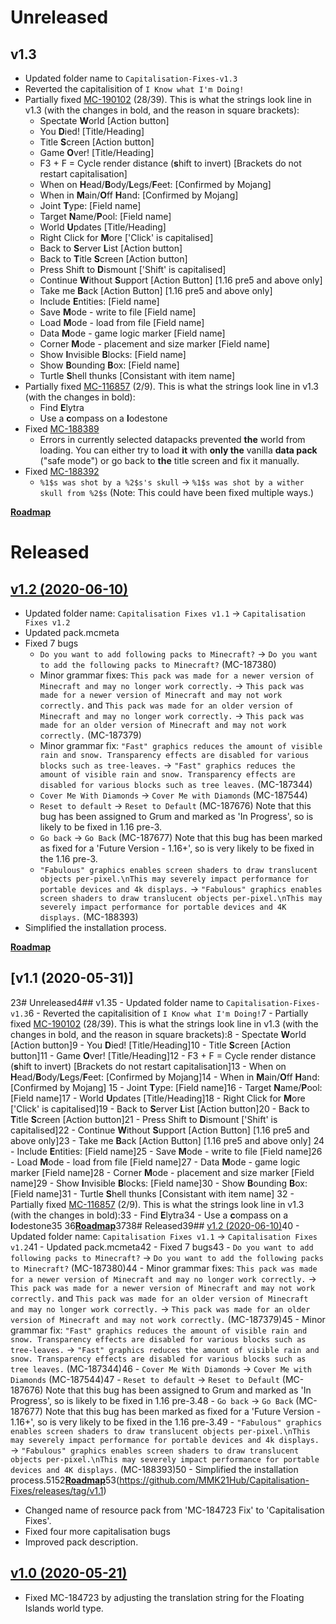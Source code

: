 

# Unreleased
## v1.3
 - Updated folder name to `Capitalisation-Fixes-v1.3`
 - Reverted the capitalisition of `I Know what I'm Doing!`
 - Partially fixed [MC-190102](https://bugs.mojang.com/browse/MC-190102) (28/39). This is what the strings look line in v1.3 (with the changes in bold, and the reason in square brackets):
   - Spectate **W**orld [Action button]
   - You **D**ied! [Title/Heading]
   - Title **S**creen [Action button]
   - Game **O**ver! [Title/Heading]
   - F3 + F = Cycle render distance (**s**hift to invert) [Brackets do not restart capitalisation]
   - When on **H**ead/**B**ody/**L**egs/**F**eet: [Confirmed by Mojang]
   - When in **M**ain/**O**ff **H**and: [Confirmed by Mojang] <!-- #10-11 -->
   - Joint **T**ype: [Field name]
   - Target **N**ame/**P**ool: [Field name]
   - World **U**pdates [Title/Heading]
   - Right Click for **M**ore ['Click' is capitalised]
   - Back to **S**erver **L**ist [Action button]
   - Back to **T**itle **S**creen [Action button]
   - Press Shift to **D**ismount ['Shift' is capitalised]
   - Continue **W**ithout **S**upport [Action Button] \[1.16 pre5 and above only]
   - Take me **B**ack [Action Button] \[1.16 pre5 and above only] <!-- #20 -->
   - Include **E**ntities: [Field name]
   - Save **M**ode - write to file [Field name]
   - Load **M**ode - load from file [Field name]
   - Data **M**ode - game logic marker [Field name]
   - Corner **M**ode - placement and size marker [Field name]
   - Show **I**nvisible **B**locks: [Field name]
   - Show **B**ounding **B**ox: [Field name]
   - Turtle **S**hell thunks [Consistant with item name] <!-- #28 -->
 - Partially fixed [MC-116857](https://bugs.mojang.com/browse/MC-116857) (2/9). This is what the strings look line in v1.3 (with the changes in bold):
   - Find **E**lytra
   - Use a **c**ompass on a **l**odestone
 - Fixed [MC-188389](https://bugs.mojang.com/browse/MC-188389)
   - Errors in currently selected datapacks prevented **the** world from loading. You can either try to load **it** with **only the** vanilla **data pack** ("safe mode") or go back to **the** title screen and fix it manually.
 -  Fixed [MC-188392](https://bugs.mojang.com/browse/MC-188392)
    - `%1$s was shot by a %2$s's skull` → `%1$s was shot by a wither skull from %2$s` (Note: This could have been fixed multiple ways.)
   
[**Roadmap**](https://github.com/MMK21Hub/Capitalisation-Fixes/issues/2)

# Released
## [v1.2 (2020-06-10)](https://github.com/MMK21Hub/Capitalisation-Fixes/releases/tag/v1.2)
 - Updated folder name: `Capitalisation Fixes v1.1` → `Capitalisation Fixes v1.2`
 - Updated pack.mcmeta
 - Fixed 7 bugs
    - `Do you want to add following packs to Minecraft?` → `Do you want to add the following packs to Minecraft?` (MC-187380)
    - Minor grammar fixes: `This pack was made for a newer version of Minecraft and may no longer work correctly.` → `This pack was made for a newer version of Minecraft and may not work correctly.` and `This pack was made for an older version of Minecraft and may no longer work correctly.` → `This pack was made for an older version of Minecraft and may not work correctly.` (MC-187379)
    - Minor grammar fix: `"Fast" graphics reduces the amount of visible rain and snow. Transparency effects are disabled for various blocks such as tree-leaves.` → `"Fast" graphics reduces the amount of visible rain and snow. Transparency effects are disabled for various blocks such as tree leaves.` (MC-187344)
    - `Cover Me With Diamonds` → `Cover Me with Diamonds` (MC-187544)
    - `Reset to default` → `Reset to Default` (MC-187676) Note that this bug has been assigned to Grum and marked as 'In Progress', so is likely to be fixed in 1.16 pre-3.
    - `Go back` → `Go Back` (MC-187677) Note that this bug has been marked as fixed for a 'Future Version - 1.16+', so is very likely to be fixed in the 1.16 pre-3.
    - `"Fabulous" graphics enables screen shaders to draw translucent objects per-pixel.\nThis may severely impact performance for portable devices and 4k displays.` → `"Fabulous" graphics enables screen shaders to draw translucent objects per-pixel.\nThis may severely impact performance for portable devices and 4K displays.` (MC-188393)
 - Simplified the installation process.

[**Roadmap**](https://github.com/MMK21Hub/Capitalisation-Fixes/issues/1)

## [v1.1 (2020-05-31)] ​
2​3# Unreleased4## v1.35 - Updated folder name to `Capitalisation-Fixes-v1.3`6 - Reverted the capitalisition of `I Know what I'm Doing!`7 - Partially fixed [MC-190102](https://bugs.mojang.com/browse/MC-190102) (28/39). This is what the strings look line in v1.3 (with the changes in bold, and the reason in square brackets):8   - Spectate **W**orld [Action button]9   - You **D**ied! [Title/Heading]10   - Title **S**creen [Action button]11   - Game **O**ver! [Title/Heading]12   - F3 + F = Cycle render distance (**s**hift to invert) [Brackets do not restart capitalisation]13   - When on **H**ead/**B**ody/**L**egs/**F**eet: [Confirmed by Mojang]14   - When in **M**ain/**O**ff **H**and: [Confirmed by Mojang] <!-- #10-11 -->15   - Joint **T**ype: [Field name]16   - Target **N**ame/**P**ool: [Field name]17   - World **U**pdates [Title/Heading]18   - Right Click for **M**ore ['Click' is capitalised]19   - Back to **S**erver **L**ist [Action button]20   - Back to **T**itle **S**creen [Action button]21   - Press Shift to **D**ismount ['Shift' is capitalised]22   - Continue **W**ithout **S**upport [Action Button] \[1.16 pre5 and above only]23   - Take me **B**ack [Action Button] \[1.16 pre5 and above only] <!-- #20 -->24   - Include **E**ntities: [Field name]25   - Save **M**ode - write to file [Field name]26   - Load **M**ode - load from file [Field name]27   - Data **M**ode - game logic marker [Field name]28   - Corner **M**ode - placement and size marker [Field name]29   - Show **I**nvisible **B**locks: [Field name]30   - Show **B**ounding **B**ox: [Field name]31   - Turtle **S**hell thunks [Consistant with item name] <!-- #28 -->32 - Partially fixed [MC-116857](https://bugs.mojang.com/browse/MC-116857) (2/9). This is what the strings look line in v1.3 (with the changes in bold):33   - Find **E**lytra34   - Use a **c**ompass on a **l**odestone35   36[**Roadmap**](https://github.com/MMK21Hub/Capitalisation-Fixes/issues/2)37​38# Released39## [v1.2 (2020-06-10)](https://github.com/MMK21Hub/Capitalisation-Fixes/releases/tag/v1.2)40 - Updated folder name: `Capitalisation Fixes v1.1` → `Capitalisation Fixes v1.2`41 - Updated pack.mcmeta42 - Fixed 7 bugs43    - `Do you want to add following packs to Minecraft?` → `Do you want to add the following packs to Minecraft?` (MC-187380)44    - Minor grammar fixes: `This pack was made for a newer version of Minecraft and may no longer work correctly.` → `This pack was made for a newer version of Minecraft and may not work correctly.` and `This pack was made for an older version of Minecraft and may no longer work correctly.` → `This pack was made for an older version of Minecraft and may not work correctly.` (MC-187379)45    - Minor grammar fix: `"Fast" graphics reduces the amount of visible rain and snow. Transparency effects are disabled for various blocks such as tree-leaves.` → `"Fast" graphics reduces the amount of visible rain and snow. Transparency effects are disabled for various blocks such as tree leaves.` (MC-187344)46    - `Cover Me With Diamonds` → `Cover Me with Diamonds` (MC-187544)47    - `Reset to default` → `Reset to Default` (MC-187676) Note that this bug has been assigned to Grum and marked as 'In Progress', so is likely to be fixed in 1.16 pre-3.48    - `Go back` → `Go Back` (MC-187677) Note that this bug has been marked as fixed for a 'Future Version - 1.16+', so is very likely to be fixed in the 1.16 pre-3.49    - `"Fabulous" graphics enables screen shaders to draw translucent objects per-pixel.\nThis may severely impact performance for portable devices and 4k displays.` → `"Fabulous" graphics enables screen shaders to draw translucent objects per-pixel.\nThis may severely impact performance for portable devices and 4K displays.` (MC-188393)50 - Simplified the installation process.51​52[**Roadmap**](https://github.com/MMK21Hub/Capitalisation-Fixes/issues/1)53(https://github.com/MMK21Hub/Capitalisation-Fixes/releases/tag/v1.1)
 - Changed name of resource pack from 'MC-184723 Fix' to 'Capitalisation Fixes'.
 - Fixed four more capitalisation bugs
 - Improved pack description.

## [v1.0 (2020-05-21)](https://github.com/MMK21Hub/Capitalisation-Fixes/releases/tag/v1.0)
 - Fixed MC-184723 by adjusting the translation string for the Floating Islands world type.
